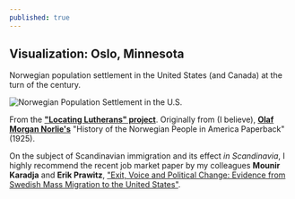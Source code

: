 ```yaml
---
published: true
---
```



## Visualization: Oslo, Minnesota

Norwegian population settlement in the United States (and Canada) at the turn of the century. 

![Norwegian Population Settlement in the U.S.](http://pages.stolaf.edu/locluth/files/2014/07/Norlie-settlement-map-e1406570641845.png)

From the **["Locating Lutherans" project](http://pages.stolaf.edu/locluth/project/usa-scale/)**. Originally from (I believe), **[Olaf Morgan Norlie's](https://en.wikipedia.org/wiki/Olaf_M._Norlie)** "History of the Norwegian People in America Paperback" (1925). 

On the subject of Scandinavian immigration and its effect _in Scandinavia_, I highly recommend the recent job market paper by my colleagues **Mounir Karadja** and **Erik Prawitz**, ["Exit, Voice and Political Change: Evidence from Swedish Mass Migration to the United States"](https://www.dropbox.com/s/qmxomggukmflct6/KaradjaPrawitz2015-ExitVoicePoliticalChange.pdf?dl=0?raw=1 "Exit, Voice and Political Change: Evidence from Swedish Mass Migration to the United States").
